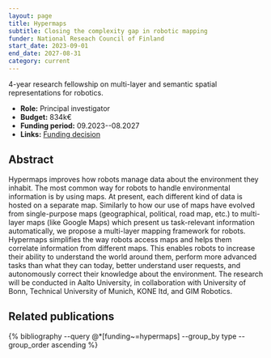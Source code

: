 ```yaml
---
layout: page
title: Hypermaps
subtitle: Closing the complexity gap in robotic mapping
funder: National Reseach Council of Finland
start_date: 2023-09-01
end_date: 2027-08-31
category: current
---
```


4-year research fellowship on multi-layer and semantic spatial representations
for robotics.

- **Role:** Principal investigator
- **Budget:** 834k€
- **Funding period:** 09.2023--08.2027
- **Links:** [Funding decision](https://research.fi/en/results/funding/78102)

## Abstract

Hypermaps improves how robots manage data about the environment they inhabit.
The most common way for robots to handle environmental information is by using
maps. At present, each different kind of data is hosted on a separate map.
Similarly to how our use of maps have evolved from single-purpose maps
(geographical, political, road map, etc.) to multi-layer maps (like Google Maps)
which present us task-relevant information automatically, we propose a
multi-layer mapping framework for robots. Hypermaps simplifies the way robots
access maps and helps them correlate information from different maps. This
enables robots to increase their ability to understand the world around them,
perform more advanced tasks than what they can today, better understand user
requests, and autonomously correct their knowledge about the environment. The
research will be conducted in Aalto University, in collaboration with University
of Bonn, Technical University of Munich, KONE ltd, and GIM Robotics.

## Related publications

<div class="publications">
    {% bibliography --query @*[funding~=hypermaps] --group_by type --group_order ascending %}
</div>
